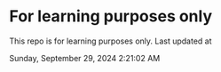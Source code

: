 # For learning purposes only
This repo is for learning purposes only.
Last updated at

Sunday, September 29, 2024 2:21:02 AM

